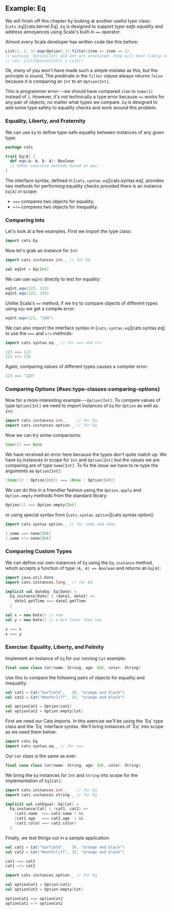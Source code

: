 ## Example: Eq

We will finish off this chapter by looking at another useful type class:
[`cats.Eq`][cats.kernel.Eq].
`Eq` is designed to support *type-safe equality*
and address annoyances using Scala's built-in `==` operator.

Almost every Scala developer has written code like this before:

```scala
List(1, 2, 3).map(Option(_)).filter(item => item == 1)
// warning: Option[Int] and Int are unrelated: they will most likely never compare equal
// res: List[Option[Int]] = List()

```

Ok, many of you won't have made such a simple mistake as this,
but the principle is sound.
The predicate in the `filter` clause always returns `false`
because it is comparing an `Int` to an `Option[Int]`.

This is programmer error---we
should have compared `item` to `Some(1)` instead of `1`.
However, it's not technically a type error because
`==` works for any pair of objects, no matter what types we compare.
`Eq` is designed to add some type safety to equality checks
and work around this problem.

### Equality, Liberty, and Fraternity

We can use `Eq` to define type-safe equality
between instances of any given type:

```scala
package cats

trait Eq[A] {
  def eqv(a: A, b: A): Boolean
  // other concrete methods based on eqv...
}
```

The interface syntax, defined in [`cats.syntax.eq`][cats.syntax.eq],
provides two methods for performing equality checks
provided there is an instance `Eq[A]` in scope:

 - `===` compares two objects for equality;
 - `=!=` compares two objects for inequality.

### Comparing Ints

Let's look at a few examples. First we import the type class:

```scala mdoc:silent:reset-object
import cats.Eq
```

Now let's grab an instance for `Int`:

```scala mdoc:silent
import cats.instances.int._ // for Eq

val eqInt = Eq[Int]
```

We can use `eqInt` directly to test for equality:

```scala mdoc
eqInt.eqv(123, 123)
eqInt.eqv(123, 234)
```

Unlike Scala's `==` method,
if we try to compare objects of different types using `eqv`
we get a compile error:

```scala mdoc:fail
eqInt.eqv(123, "234")
```

We can also import the interface syntax in [`cats.syntax.eq`][cats.syntax.eq]
to use the `===` and `=!=` methods:

```scala mdoc:silent
import cats.syntax.eq._ // for === and =!=
```

```scala mdoc
123 === 123
123 =!= 234
```

Again, comparing values of different types causes a compiler error:

```scala mdoc:fail
123 === "123"
```

### Comparing Options {#sec:type-classes:comparing-options}

Now for a more interesting example---`Option[Int]`.
To compare values of type `Option[Int]`
we need to import instances of `Eq` for `Option` as well as `Int`:

```scala mdoc:silent
import cats.instances.int._    // for Eq
import cats.instances.option._ // for Eq
```

Now we can try some comparisons:

```scala mdoc:fail
Some(1) === None
```

We have received an error here because the types don't quite match up.
We have `Eq` instances in scope for `Int` and `Option[Int]`
but the values we are comparing are of type `Some[Int]`.
To fix the issue we have to re-type the arguments as `Option[Int]`:

```scala mdoc
(Some(1) : Option[Int]) === (None : Option[Int])
```

We can do this in a friendlier fashion using
the `Option.apply` and `Option.empty` methods from the standard library:

```scala mdoc
Option(1) === Option.empty[Int]
```

or using special syntax from [`cats.syntax.option`][cats.syntax.option]:

```scala mdoc:silent
import cats.syntax.option._ // for some and none
```

```scala mdoc
1.some === none[Int]
1.some =!= none[Int]
```

### Comparing Custom Types

We can define our own instances of `Eq` using the `Eq.instance` method,
which accepts a function of type `(A, A) => Boolean` and returns an `Eq[A]`:

```scala mdoc:silent
import java.util.Date
import cats.instances.long._ // for Eq
```

```scala mdoc:silent
implicit val dateEq: Eq[Date] =
  Eq.instance[Date] { (date1, date2) =>
    date1.getTime === date2.getTime
  }
```

```scala mdoc:silent
val x = new Date() // now
val y = new Date() // a bit later than now
```

```scala mdoc
x === x
x === y
```

### Exercise: Equality, Liberty, and Felinity

Implement an instance of `Eq` for our running `Cat` example:

```scala mdoc:silent
final case class Cat(name: String, age: Int, color: String)
```

Use this to compare the following pairs of objects for equality and inequality:

```scala mdoc:silent
val cat1 = Cat("Garfield",   38, "orange and black")
val cat2 = Cat("Heathcliff", 33, "orange and black")

val optionCat1 = Option(cat1)
val optionCat2 = Option.empty[Cat]
```

<div class="solution">
First we need our Cats imports.
In this exercise we'll be using the `Eq` type class
and the `Eq` interface syntax.
We'll bring instances of `Eq` into scope as we need them below:

```scala mdoc:silent:reset-object
import cats.Eq
import cats.syntax.eq._ // for ===
```

Our `Cat` class is the same as ever:

```scala mdoc:silent
final case class Cat(name: String, age: Int, color: String)
```

We bring the `Eq` instances for `Int` and `String`
into scope for the implementation of `Eq[Cat]`:

```scala mdoc:silent
import cats.instances.int._    // for Eq
import cats.instances.string._ // for Eq

implicit val catEqual: Eq[Cat] =
  Eq.instance[Cat] { (cat1, cat2) =>
    (cat1.name  === cat2.name ) &&
    (cat1.age   === cat2.age  ) &&
    (cat1.color === cat2.color)
  }
```

Finally, we test things out in a sample application:

```scala mdoc
val cat1 = Cat("Garfield",   38, "orange and black")
val cat2 = Cat("Heathcliff", 32, "orange and black")

cat1 === cat2
cat1 =!= cat2
```

```scala mdoc:silent
import cats.instances.option._ // for Eq
```

```scala mdoc
val optionCat1 = Option(cat1)
val optionCat2 = Option.empty[Cat]

optionCat1 === optionCat2
optionCat1 =!= optionCat2
```
</div>
